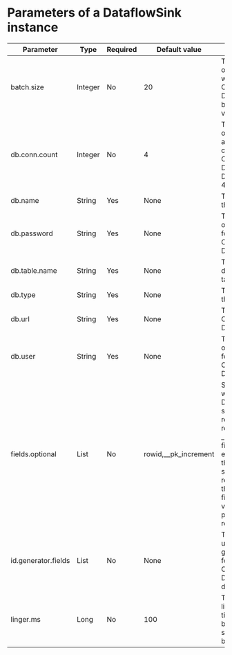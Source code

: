 Parameters of a DataflowSink instance 
==========================================================




|      Parameter      |  Type   | Required |    Default value     |                                                                                          Description                                                                                          |
|---------------------|---------|----------|----------------------|-----------------------------------------------------------------------------------------------------------------------------------------------------------------------------------------------|
| batch.size          | Integer | No       | 20                   | The number of records written to OceanBase Database in a batch. Default value: 20.                                                                                                            |
| db.conn.count       | Integer | No       | 4                    | The number of attempts allowed to connect to OceanBase Database. Default value: 4.                                                                                                            |
| db.name             | String  | Yes      | None                 | The name of the database.                                                                                                                                                                     |
| db.password         | String  | Yes      | None                 | The password of the account for accessing OceanBase Database.                                                                                                                                 |
| db.table.name       | String  | Yes      | None                 | The name of a database table.                                                                                                                                                                 |
| db.type             | String  | Yes      | None                 | The type of the database.                                                                                                                                                                     |
| db.url              | String  | Yes      | None                 | The URL of OceanBase Database.                                                                                                                                                                |
| db.user             | String  | Yes      | None                 | The username of the account for accessing OceanBase Database.                                                                                                                                 |
| fields.optional     | List    | No       | rowid,__pk_increment | Specifies whether the DataHub schema can record the rowid and _pk_increment fields. For example, if the DataHub schema can record only the rowid field, the value of this parameter is rowid. |
| id.generator.fields | List    | No       | None                 | The fields used to generate IDs for OceanBase Database documents.                                                                                                                             |
| linger.ms           | Long    | No       | 100                  | The upper limit of the time to wait before sending a batch.                                                                                                                                   |



